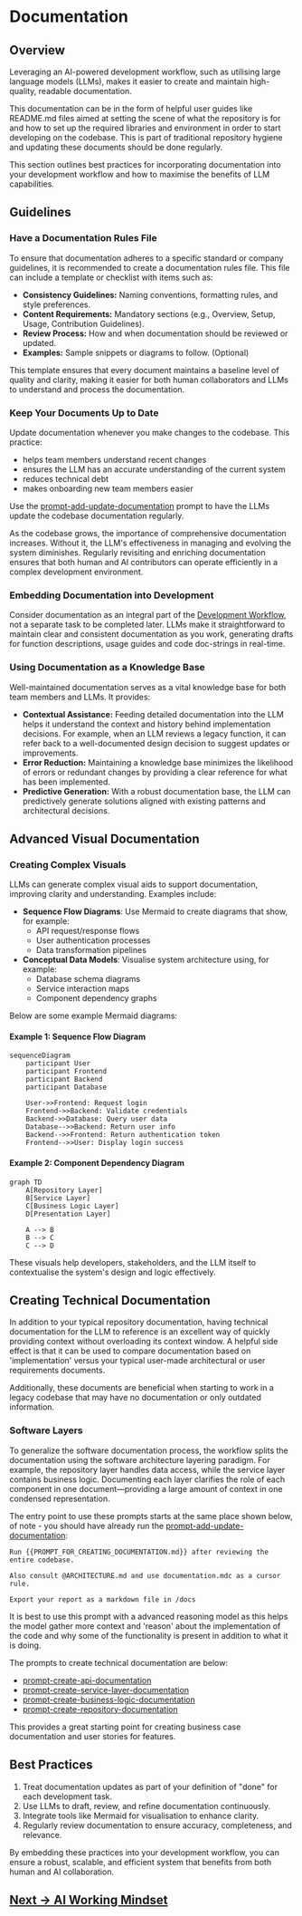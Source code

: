 # Documentation

## Overview

Leveraging an AI-powered development workflow, such as utilising large language models (LLMs), makes it easier to create and maintain high-quality, readable documentation. 

This documentation can be in the form of helpful user guides like README.md files aimed at setting the scene of what the repository is for and how to set up the required libraries and environment in order to start developing on the codebase. This is part of traditional repository hygiene and updating these documents should be done regularly.

This section outlines best practices for incorporating documentation into your development workflow and how to maximise the benefits of LLM capabilities.

## Guidelines

### Have a Documentation Rules File

To ensure that documentation adheres to a specific standard or company guidelines, it is recommended to create a documentation rules file. This file can include a template or checklist with items such as:

- **Consistency Guidelines:** Naming conventions, formatting rules, and style preferences.
- **Content Requirements:** Mandatory sections (e.g., Overview, Setup, Usage, Contribution Guidelines).
- **Review Process:** How and when documentation should be reviewed or updated.
- **Examples:** Sample snippets or diagrams to follow. (Optional)

This template ensures that every document maintains a baseline level of quality and clarity, making it easier for both human collaborators and LLMs to understand and process the documentation.

### Keep Your Documents Up to Date

Update documentation whenever you make changes to the codebase. This practice:
- helps team members understand recent changes
- ensures the LLM has an accurate understanding of the current system
- reduces technical debt
- makes onboarding new team members easier

Use the [prompt-add-update-documentation](../../pages/appendix/prompt-library/documentation-writing/prompt-add-update-documentation.md) prompt to have the LLMs update the codebase documentation regularly.

As the codebase grows, the importance of comprehensive documentation increases. Without it, the LLM's effectiveness in managing and evolving the system diminishes. Regularly revisiting and enriching documentation ensures that both human and AI contributors can operate efficiently in a complex development environment.

### Embedding Documentation into Development

Consider documentation as an integral part of the [Development Workflow](../getting-started/workflow.md), not a separate task to be completed later. LLMs make it straightforward to maintain clear and consistent documentation as you work, generating drafts for function descriptions, usage guides and code doc-strings in real-time.

### Using Documentation as a Knowledge Base

Well-maintained documentation serves as a vital knowledge base for both team members and LLMs. It provides:

- **Contextual Assistance:** Feeding detailed documentation into the LLM helps it understand the context and history behind implementation decisions. For example, when an LLM reviews a legacy function, it can refer back to a well-documented design decision to suggest updates or improvements.
- **Error Reduction:** Maintaining a knowledge base minimizes the likelihood of errors or redundant changes by providing a clear reference for what has been implemented.
- **Predictive Generation:** With a robust documentation base, the LLM can predictively generate solutions aligned with existing patterns and architectural decisions.

## Advanced Visual Documentation

### Creating Complex Visuals

LLMs can generate complex visual aids to support documentation, improving clarity and understanding. Examples include:

- **Sequence Flow Diagrams**: Use Mermaid to create diagrams that show, for example:
  - API request/response flows
  - User authentication processes
  - Data transformation pipelines
- **Conceptual Data Models**: Visualise system architecture using, for example:
  - Database schema diagrams
  - Service interaction maps
  - Component dependency graphs

Below are some example Mermaid diagrams:

#### Example 1: Sequence Flow Diagram

```mermaid
sequenceDiagram
    participant User
    participant Frontend
    participant Backend
    participant Database

    User->>Frontend: Request login
    Frontend->>Backend: Validate credentials
    Backend->>Database: Query user data
    Database-->>Backend: Return user info
    Backend-->>Frontend: Return authentication token
    Frontend-->>User: Display login success
```

#### Example 2: Component Dependency Diagram

```mermaid
graph TD
    A[Repository Layer]
    B[Service Layer]
    C[Business Logic Layer]
    D[Presentation Layer]

    A --> B
    B --> C
    C --> D
```


These visuals help developers, stakeholders, and the LLM itself to contextualise the system's design and logic effectively.

## Creating Technical Documentation

In addition to your typical repository documentation, having technical documentation for the LLM to reference is an excellent way of quickly providing context without overloading its context window. A helpful side effect is that it can be used to compare documentation based on 'implementation' versus your typical user-made architectural or user requirements documents.

Additionally, these documents are beneficial when starting to work in a legacy codebase that may have no documentation or only outdated information.

### Software Layers

To generalize the software documentation process, the workflow splits the documentation using the software architecture layering paradigm. For example, the repository layer handles data access, while the service layer contains business logic. Documenting each layer clarifies the role of each component in one document—providing a large amount of context in one condensed representation.

The entry point to use these prompts starts at the same place shown below, of note - you should have already run the [prompt-add-update-documentation](../../pages/appendix/prompt-library/documentation-writing/prompt-add-update-documentation.md):

```
Run {{PROMPT_FOR_CREATING_DOCUMENTATION.md}} after reviewing the entire codebase.

Also consult @ARCHITECTURE.md and use documentation.mdc as a cursor rule.

Export your report as a markdown file in /docs
```

It is best to use this prompt with a advanced reasoning model as this helps the model gather more context and 'reason' about the implementation of the code and why some of the functionality is present in addition to what it is doing.

The prompts to create technical documentation are below:
- [prompt-create-api-documentation](../../pages/appendix/prompt-library/documentation-writing/prompt-create-api-documentation.md)
- [prompt-create-service-layer-documentation](../../pages/appendix/prompt-library/documentation-writing/prompt-create-service-layer-documentation.md)
- [prompt-create-business-logic-documentation](../../pages/appendix/prompt-library/documentation-writing/prompt-create-business-logic-documentation.md)
- [prompt-create-repository-documentation](../../pages/appendix/prompt-library/documentation-writing/prompt-create-repository-documentation.md)

This provides a great starting point for creating business case documentation and user stories for features.

## Best Practices

1. Treat documentation updates as part of your definition of "done" for each development task.
2. Use LLMs to draft, review, and refine documentation continuously.
3. Integrate tools like Mermaid for visualisation to enhance clarity.
4. Regularly review documentation to ensure accuracy, completeness, and relevance.

By embedding these practices into your development workflow, you can ensure a robust, scalable, and efficient system that benefits from both human and AI collaboration.

## [Next -> AI Working Mindset](../ai-working-mindset.md)